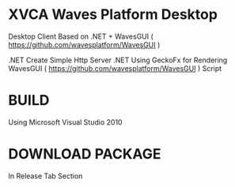 # XVCA Waves Platform Desktop

Desktop Client Based on .NET + WavesGUI ( https://github.com/wavesplatform/WavesGUI )

.NET Create Simple Http Server 
.NET Using GeckoFx for Rendering WavesGUI ( https://github.com/wavesplatform/WavesGUI ) Script

# BUILD

Using Microsoft Visual Studio 2010

# DOWNLOAD PACKAGE

In Release Tab Section
